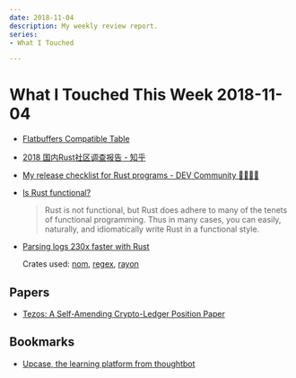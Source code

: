 ```yaml
---
date: 2018-11-04
description: My weekly review report.
series:
- What I Touched

---
```


# What I Touched This Week 2018-11-04


* [Flatbuffers Compatible Table](https://blog.iany.me/2018/11/flatbuffers-compatible-table/)
* [2018 国内Rust社区调查报告 - 知乎](https://zhuanlan.zhihu.com/p/48236630)
* [My release checklist for Rust programs - DEV Community 👩‍💻👨‍💻](https://dev.to/sharkdp/my-release-checklist-for-rust-programs-1m33)
* [Is Rust functional?](https://www.fpcomplete.com/blog/2018/10/is-rust-functional)

    > Rust is not functional, but Rust does adhere to many of the tenets of functional programming. Thus in many cases, you can easily, naturally, and idiomatically write Rust in a functional style.

* [Parsing logs 230x faster with Rust](https://andre.arko.net/2018/10/25/parsing-logs-230x-faster-with-rust/)

    Crates used: [nom](https://github.com/Geal/nom), [regex](https://github.com/rust-lang/regex), [rayon](https://github.com/rayon-rs/rayon)

## Papers

* [Tezos: A Self-Amending Crypto-Ledger Position Paper](https://tezos.com/pdf/position_paper.pdf)

## Bookmarks

- [Upcase, the learning platform from thoughtbot](https://thoughtbot.com/upcase/practice)

